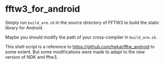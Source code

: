 # fftw3_for_android 



Simply run `build_arm.sh` in the source directory of FFTW3 to build the static library for Android. 

Maybe you should modify the path of your cross-compiler in `build_arm.sh`.

This shell script is a reference to https://github.com/hekai/fftw_android to some extent. But some modifications were made to adapt to the new version of NDK and fftw3.



